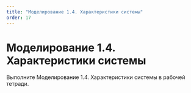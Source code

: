 ```yaml
---
title: "Моделирование 1.4. Характеристики системы"
order: 17
---
```


# Моделирование 1.4. Характеристики системы

Выполните Моделирование 1.4. Характеристики системы в рабочей тетради.